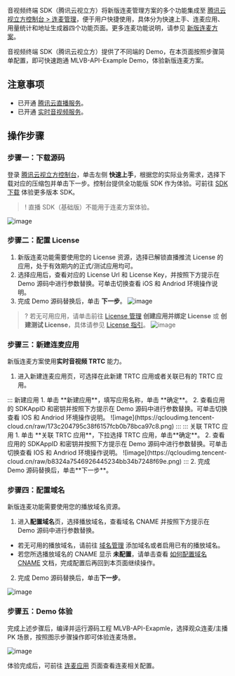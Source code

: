 音视频终端 SDK（腾讯云视立方）将新版连麦管理方案的多个功能集成至 [腾讯云视立方控制台 > 连麦管理](https://console.cloud.tencent.com/vcube/micro/start)，便于用户快捷使用，具体分为快速上手、连麦应用、用量统计和地址生成器四个功能页面。更多连麦功能说明，请参见 [新版连麦方案](https://cloud.tencent.com/document/product/1449/68076)。

音视频终端 SDK（腾讯云视立方）提供了不同端的 Demo，在本页面按照步骤简单配置，即可快速跑通 MLVB-API-Example Demo，体验新版连麦方案。

## 注意事项
- 已开通 [腾讯云直播服务](https://console.cloud.tencent.com/live)。
- 已开通 [实时音视频服务](https://console.cloud.tencent.com/trtc)。


## 操作步骤
### 步骤一：下载源码
登录 [腾讯云视立方控制台](https://console.cloud.tencent.com/vcube)，单击左侧 **快速上手**，根据您的实际业务需求，选择下载对应的压缩包并单击下一步。控制台提供全功能版 SDK 作为体验。可前往 [SDK 下载](https://cloud.tencent.com/document/product/454/7873) 体验更多版本 SDK。

>! 直播 SDK（基础版）不能用于连麦方案体验。

![image](https://qcloudimg.tencent-cloud.cn/raw/18beb0c28a4d571fbf4df258f77c0cc3.png)

### 步骤二：配置 License


1. 新版连麦功能需要使用您的 License 资源，选择已解锁直播推流 License 的应用，处于有效期内的正式/测试应用均可。
2. 选择应用后，查看对应的 License Url 和 License Key，并按照下方提示在 Demo 源码中进行参数替换。可单击切换查看 iOS 和 Andriod 环境操作说明。
3. 完成 Demo 源码替换后，单击 **下一步**。
![image](https://qcloudimg.tencent-cloud.cn/raw/d5c4070e7907672070df1fca3e940624.png)

>? 若无可用应用，请单击前往 [License 管理](https://console.cloud.tencent.com/vcube) **创建应用并绑定 License** 或 **创建测试 License**，具体请参见 [License 指引](https://cloud.tencent.com/document/product/454/34750)。
>![image](https://qcloudimg.tencent-cloud.cn/raw/fba4dcff11a28bfb26567d59e4f71105.png)


### 步骤三：新建连麦应用

新版连麦方案使用**实时音视频 TRTC** 能力。
1. 进入新建连麦应用页，可选择在此新建 TRTC 应用或者关联已有的 TRTC 应用。
<dx-tabs>
::: 新建应用
1. 单击 **新建应用**，填写应用名称，单击 **确定**。
2. 查看应用的 SDKAppID 和密钥并按照下方提示在 Demo 源码中进行参数替换。可单击切换查看 IOS 和 Andriod 环境操作说明。
![image](https://qcloudimg.tencent-cloud.cn/raw/173c204795c38f6157fcb0b78bca97c8.png)
:::
::: 关联 TRTC 应用
1. 单击 **关联 TRTC 应用**，下拉选择 TRTC 应用，单击**确定**。
2. 查看应用的 SDKAppID 和密钥并按照下方提示在 Demo 源码中进行参数替换。可单击切换查看 IOS 和 Andriod 环境操作说明。
![image](https://qcloudimg.tencent-cloud.cn/raw/b8324a7546926445234bb34b7248f69e.png)
:::
</dx-tabs>
2. 完成 Demo 源码替换后，单击**下一步**。


### 步骤四：配置域名

新版连麦功能需要使用您的播放域名资源。

1. 进入**配置域名**页，选择播放域名，查看域名 CNAME 并按照下方提示在 Demo 源码中进行参数替换。
- 若无可用的播放域名，请前往 [域名管理](https://console.cloud.tencent.com/live/domainmanage) 添加域名或者启用已有的播放域名。
- 若您所选播放域名的 CNAME 显示 **未配置**，请单击查看 [如何配置域名 CNAME](https://cloud.tencent.com/document/product/267/19908) 文档，完成配置后再回到本页面继续操作。
2. 完成 Demo 源码替换后，单击**下一步**。

![image](https://qcloudimg.tencent-cloud.cn/raw/665437676bf9497d205a2eb619335d3c.png)

### 步骤五：Demo 体验

完成上述步骤后，编译并运行源码工程 MLVB-API-Exapmle，选择观众连麦/主播 PK 场景，按照图示步骤操作即可体验连麦场景。

![image](https://qcloudimg.tencent-cloud.cn/raw/423959b5d60322bac0ed15d2aa92bb80.png)

体验完成后，可前往 [连麦应用](https://console.cloud.tencent.com/vcube/micro/appmanage) 页面查看连麦相关配置。
